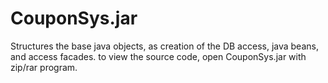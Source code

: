 # CouponSys.jar
Structures the base java objects, as creation of the DB access, java beans, and access facades.
to view the source code, open CouponSys.jar with zip/rar program.

